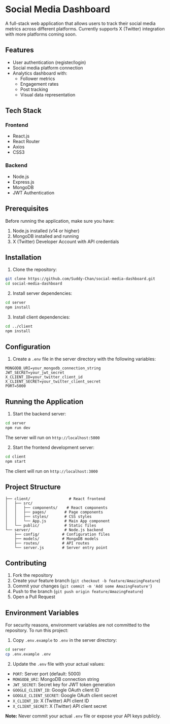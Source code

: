 # Social Media Dashboard

A full-stack web application that allows users to track their social media metrics across different platforms. Currently supports X (Twitter) integration with more platforms coming soon.

## Features

- User authentication (register/login)
- Social media platform connection
- Analytics dashboard with:
  - Follower metrics
  - Engagement rates
  - Post tracking
  - Visual data representation

## Tech Stack

### Frontend
- React.js
- React Router
- Axios
- CSS3

### Backend
- Node.js
- Express.js
- MongoDB
- JWT Authentication

## Prerequisites

Before running the application, make sure you have:

1. Node.js installed (v14 or higher)
2. MongoDB installed and running
3. X (Twitter) Developer Account with API credentials

## Installation

1. Clone the repository:
```bash
git clone https://github.com/Suddy-Chan/social-media-dashboard.git
cd social-media-dashboard
```

2. Install server dependencies:
```bash
cd server
npm install
```

3. Install client dependencies:
```bash
cd ../client
npm install
```

## Configuration

1. Create a `.env` file in the server directory with the following variables:
```env
MONGODB_URI=your_mongodb_connection_string
JWT_SECRET=your_jwt_secret
X_CLIENT_ID=your_twitter_client_id
X_CLIENT_SECRET=your_twitter_client_secret
PORT=5000
```

## Running the Application

1. Start the backend server:
```bash
cd server
npm run dev
```
The server will run on `http://localhost:5000`

2. Start the frontend development server:
```bash
cd client
npm start
```
The client will run on `http://localhost:3000`

## Project Structure

```
├── client/                 # React frontend
│   ├── src/
│   │   ├── components/    # React components
│   │   ├── pages/        # Page components
│   │   ├── styles/       # CSS styles
│   │   └── App.js        # Main App component
│   └── public/           # Static files
└── server/               # Node.js backend
    ├── config/          # Configuration files
    ├── models/          # MongoDB models
    ├── routes/          # API routes
    └── server.js        # Server entry point
```

## Contributing

1. Fork the repository
2. Create your feature branch (`git checkout -b feature/AmazingFeature`)
3. Commit your changes (`git commit -m 'Add some AmazingFeature'`)
4. Push to the branch (`git push origin feature/AmazingFeature`)
5. Open a Pull Request

## Environment Variables

For security reasons, environment variables are not committed to the repository. To run this project:

1. Copy `.env.example` to `.env` in the server directory:
```bash
cd server
cp .env.example .env
```

2. Update the `.env` file with your actual values:
- `PORT`: Server port (default: 5000)
- `MONGODB_URI`: MongoDB connection string
- `JWT_SECRET`: Secret key for JWT token generation
- `GOOGLE_CLIENT_ID`: Google OAuth client ID
- `GOOGLE_CLIENT_SECRET`: Google OAuth client secret
- `X_CLIENT_ID`: X (Twitter) API client ID
- `X_CLIENT_SECRET`: X (Twitter) API client secret

**Note:** Never commit your actual `.env` file or expose your API keys publicly.
